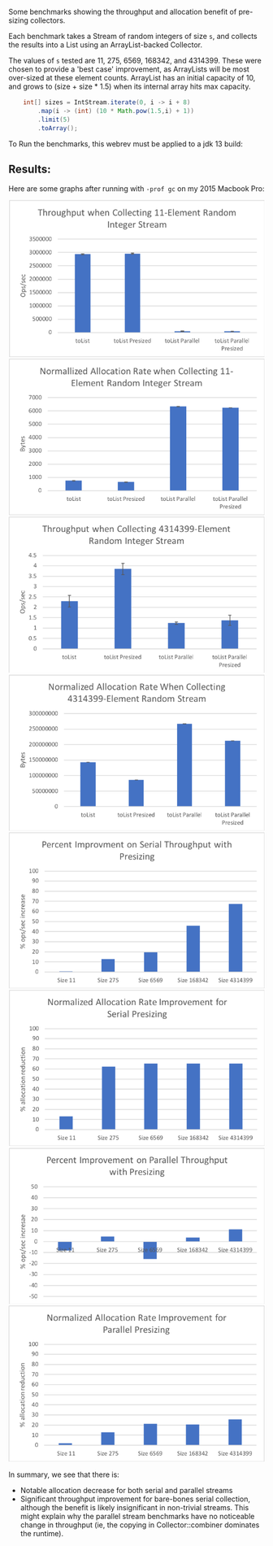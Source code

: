 Some benchmarks showing the throughput and allocation benefit of pre-sizing collectors.

Each benchmark takes a Stream of random integers of size `s`, and collects the results into a List<Integer> using an ArrayList-backed Collector.

The values of `s` tested are 11, 275, 6569, 168342, and 4314399. These were chosen to provide a 'best case' improvement, as ArrayLists will be most over-sized at these element counts. ArrayList has an initial capacity of 10, and grows to (size + size * 1.5) when its internal array hits max capacity.

```java
    int[] sizes = IntStream.iterate(0, i -> i + 8)
        .map(i -> (int) (10 * Math.pow(1.5,i) + 1))
        .limit(5)
        .toArray();
```

To Run the benchmarks, this webrev must be applied to a jdk 13 build:

## Results:
Here are some graphs after running with `-prof gc` on my 2015 Macbook Pro:

![](graphs/11-throughput.png)
![](graphs/11-allocation.png)
![](graphs/4314399-throughput.png)
![](graphs/4314399-allocation.png)
![](graphs/presize-serial-throughput.png)
![](graphs/presize-serial-allocation.png)
![](graphs/presize-parallel-throughput.png)
![](graphs/presize-parallel-allocation.png)


In summary, we see that there is:
* Notable allocation decrease for both serial and parallel streams
* Significant throughput improvement for bare-bones serial collection, although the benefit is likely insignificant in non-trivial streams. This might explain why the parallel stream benchmarks have no noticeable change in throughput (ie, the copying in Collector::combiner dominates the runtime).